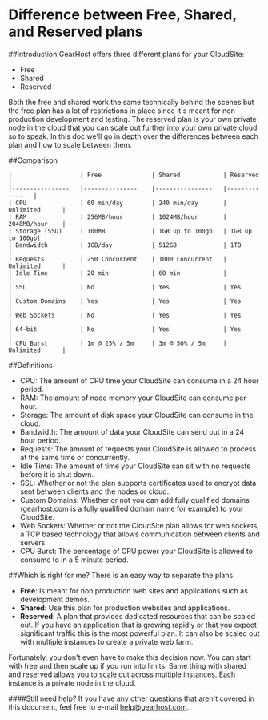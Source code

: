 Difference between Free, Shared, and Reserved plans
==================

##Introduction
GearHost offers three different plans for your CloudSite:

- Free
- Shared
- Reserved

Both the free and shared work the same technically behind the scenes but the free plan has a lot of restrictions in place since it's meant for non production development and testing. The reserved plan is your own private node in the cloud that you can scale out further into your own private cloud so to speak. In this doc we'll go in depth over the differences between each plan and how to scale between them.  

##Comparison

	|                	| Free          	| Shared         	| Reserved    	 |
	|----------------	|---------------	|----------------	|-------------	 |
	| CPU            	| 60 min/day    	| 240 min/day    	| Unlimited   	 |
	| RAM            	| 256MB/hour    	| 1024MB/hour    	| 2048MB/hour 	 |
	| Storage (SSD)  	| 100MB           	| 1GB up to 100gb 	| 1GB up to 100gb|
	| Bandwidth      	| 1GB/day       	| 512GB          	| 1TB         	 |
	| Requests       	| 250 Concurrent  	| 1000 Concurrent 	| Unlimited   	 |
	| Idle Time      	| 20 min        	| 60 min         	|              	 |
	| SSL            	| No            	| Yes            	| Yes          	 |
	| Custom Domains 	| Yes           	| Yes            	| Yes          	 |
	| Web Sockets    	| No            	| Yes            	| Yes         	 |
	| 64-bit         	| No            	| Yes            	| Yes         	 |
	| CPU Burst      	| 1m @ 25% / 5m 	| 3m @ 50% / 5m  	| Unlimited   	 |

##Definitions
- CPU: The amount of CPU time your CloudSite can consume in a 24 hour period.
- RAM: The amount of node memory your CloudSite can consume per hour. 
- Storage: The amount of disk space your CloudSite can consume in the cloud. 
- Bandwidth: The amount of data your CloudSite can send out in a 24 hour period.
- Requests: The amount of requests your CloudSite is allowed to process at the same time or concurrently. 
- Idle Time: The amount of time your CloudSite can sit with no requests before it is shut down. 
- SSL: Whether or not the plan supports certificates used to encrypt data sent between clients and the nodes or cloud. 
- Custom Domains: Whether or not you can add fully qualified domains (gearhost.com is a fully qualified domain name for example) to your CloudSite. 
- Web Sockets: Whether or not the CloudSite plan allows for web sockets, a TCP based technology that allows communication between clients and servers. 
- CPU Burst: The percentage of CPU power your CloudSite is allowed to consume to in a 5 minute period. 

##Which is right for me?
There is an easy way to separate the plans. 

- **Free**: Is meant for non production web sites and applications such as development demos. 
- **Shared**: Use this plan for production websites and applications. 
- **Reserved**: A plan that provides dedicated resources that can be scaled out. If you have an application that is growing rapidly or that you expect significant traffic this is the most powerful plan. It can also be scaled out with multiple instances to create a private web farm. 

Fortunately, you don't even have to make this decision now. You can start with free and then scale up if you run into limits. Same thing with shared and reserved allows you to scale out across multiple instances. Each instance is a private node in the cloud. 

####Still need help?
If you have any other questions that aren't covered in this document, feel free to e-mail <help@gearhost.com>.
